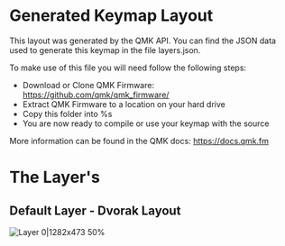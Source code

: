# Generated Keymap Layout

This layout was generated by the QMK API. You can find the JSON data used to
generate this keymap in the file layers.json.

To make use of this file you will need follow the following steps:

* Download or Clone QMK Firmware: <https://github.com/qmk/qmk_firmware/>
* Extract QMK Firmware to a location on your hard drive
* Copy this folder into %s
* You are now ready to compile or use your keymap with the source

More information can be found in the QMK docs: <https://docs.qmk.fm>

# The Layer's

## Default Layer - Dvorak Layout

![Layer 0|1282x473 50%](https://mbauhardt.keybase.pub/keebio_iris/layer_0.png)

